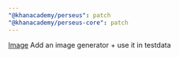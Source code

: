 ```yaml
---
"@khanacademy/perseus": patch
"@khanacademy/perseus-core": patch
---
```


[Image](DX) Add an image generator + use it in testdata
